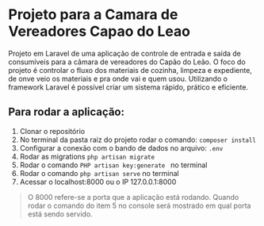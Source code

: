 # Projeto para a Camara de Vereadores Capao do Leao

Projeto em Laravel de uma aplicação de controle de entrada e saída de consumíveis para a câmara de vereadores do Capão do Leão. O foco do projeto é controlar o fluxo dos materiais de cozinha, limpeza e expediente, de onve veio os materiais e pra onde vai e quem usou. Utilizando o framework Laravel é possível criar um sistema rápido, prático e eficiente.

## Para rodar a aplicação:

1. Clonar o repositório
2. No terminal da pasta raiz do projeto rodar o comando: ```composer install```
3. Configurar a conexão com o bando de dados no arquivo: ```.env```
4. Rodar as migrations ```php artisan migrate```
4. Rodar o comando ```PHP artisan key:generate ``` no terminal
5. Rodar o comando ```php artisan serve``` no terminal
6. Acessar o localhost:8000 ou o IP 127.0.0.1:8000 
> O 8000 refere-se a porta que a aplicação está rodando. Quando rodar o comando do item 5 no console será mostrado em qual porta está sendo servido.
